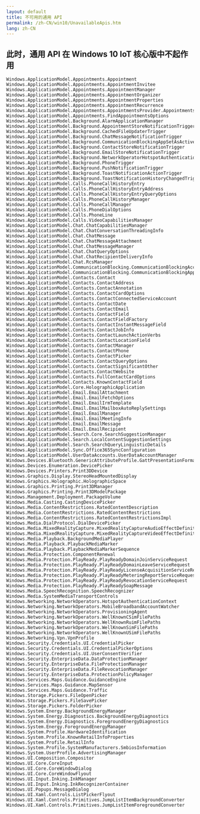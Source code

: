 ```yaml
---
layout: default
title: 不可用的通用 API
permalink: /zh-CN/win10/UnavailableApis.htm
lang: zh-CN
---
```


<div class="container" markdown= "1">

## 此时，通用 API 在 Windows 10 IoT 核心版中不起作用

    Windows.ApplicationModel.Appointments.Appointment
    Windows.ApplicationModel.Appointments.AppointmentInvitee
    Windows.ApplicationModel.Appointments.AppointmentManager
    Windows.ApplicationModel.Appointments.AppointmentOrganizer
    Windows.ApplicationModel.Appointments.AppointmentProperties
    Windows.ApplicationModel.Appointments.AppointmentRecurrence
    Windows.ApplicationModel.Appointments.AppointmentsProvider.AppointmentsProviderLaunchActionVerbs
    Windows.ApplicationModel.Appointments.FindAppointmentsOptions
    Windows.ApplicationModel.Background.AlarmApplicationManager
    Windows.ApplicationModel.Background.AppointmentStoreNotificationTrigger
    Windows.ApplicationModel.Background.CachedFileUpdaterTrigger
    Windows.ApplicationModel.Background.ChatMessageNotificationTrigger
    Windows.ApplicationModel.Background.CommunicationBlockingAppSetAsActiveTrigger
    Windows.ApplicationModel.Background.ContactStoreNotificationTrigger
    Windows.ApplicationModel.Background.EmailStoreNotificationTrigger
    Windows.ApplicationModel.Background.NetworkOperatorHotspotAuthenticationTrigger
    Windows.ApplicationModel.Background.PhoneTrigger
    Windows.ApplicationModel.Background.PushNotificationTrigger
    Windows.ApplicationModel.Background.ToastNotificationActionTrigger
    Windows.ApplicationModel.Background.ToastNotificationHistoryChangedTrigger
    Windows.ApplicationModel.Calls.PhoneCallHistoryEntry
    Windows.ApplicationModel.Calls.PhoneCallHistoryEntryAddress
    Windows.ApplicationModel.Calls.PhoneCallHistoryEntryQueryOptions
    Windows.ApplicationModel.Calls.PhoneCallHistoryManager
    Windows.ApplicationModel.Calls.PhoneCallManager
    Windows.ApplicationModel.Calls.PhoneDialOptions
    Windows.ApplicationModel.Calls.PhoneLine
    Windows.ApplicationModel.Calls.VideoCapabilitiesManager
    Windows.ApplicationModel.Chat.ChatCapabilitiesManager
    Windows.ApplicationModel.Chat.ChatConversationThreadingInfo
    Windows.ApplicationModel.Chat.ChatMessage
    Windows.ApplicationModel.Chat.ChatMessageAttachment
    Windows.ApplicationModel.Chat.ChatMessageManager
    Windows.ApplicationModel.Chat.ChatQueryOptions
    Windows.ApplicationModel.Chat.ChatRecipientDeliveryInfo
    Windows.ApplicationModel.Chat.RcsManager
    Windows.ApplicationModel.CommunicationBlocking.CommunicationBlockingAccessManager
    Windows.ApplicationModel.CommunicationBlocking.CommunicationBlockingAppManager
    Windows.ApplicationModel.Contacts.Contact
    Windows.ApplicationModel.Contacts.ContactAddress
    Windows.ApplicationModel.Contacts.ContactAnnotation
    Windows.ApplicationModel.Contacts.ContactCardOptions
    Windows.ApplicationModel.Contacts.ContactConnectedServiceAccount
    Windows.ApplicationModel.Contacts.ContactDate
    Windows.ApplicationModel.Contacts.ContactEmail
    Windows.ApplicationModel.Contacts.ContactField
    Windows.ApplicationModel.Contacts.ContactFieldFactory
    Windows.ApplicationModel.Contacts.ContactInstantMessageField
    Windows.ApplicationModel.Contacts.ContactJobInfo
    Windows.ApplicationModel.Contacts.ContactLaunchActionVerbs
    Windows.ApplicationModel.Contacts.ContactLocationField
    Windows.ApplicationModel.Contacts.ContactManager
    Windows.ApplicationModel.Contacts.ContactPhone
    Windows.ApplicationModel.Contacts.ContactPicker
    Windows.ApplicationModel.Contacts.ContactQueryOptions
    Windows.ApplicationModel.Contacts.ContactSignificantOther
    Windows.ApplicationModel.Contacts.ContactWebsite
    Windows.ApplicationModel.Contacts.FullContactCardOptions
    Windows.ApplicationModel.Contacts.KnownContactField
    Windows.ApplicationModel.Core.HolographicApplication
    Windows.ApplicationModel.Email.EmailAttachment
    Windows.ApplicationModel.Email.EmailFetchOptions
    Windows.ApplicationModel.Email.EmailIrmTemplate
    Windows.ApplicationModel.Email.EmailMailboxAutoReplySettings
    Windows.ApplicationModel.Email.EmailManager
    Windows.ApplicationModel.Email.EmailMeetingInfo
    Windows.ApplicationModel.Email.EmailMessage
    Windows.ApplicationModel.Email.EmailRecipient
    Windows.ApplicationModel.Search.Core.SearchSuggestionManager
    Windows.ApplicationModel.Search.LocalContentSuggestionSettings
    Windows.ApplicationModel.Search.SearchQueryLinguisticDetails
    Windows.ApplicationModel.Sync.Office365SyncConfiguration
    Windows.ApplicationModel.UserDataAccounts.UserDataAccountManager
    Windows.Devices.Bluetooth.GenericAttributeProfile.GattPresentationFormatTypes
    Windows.Devices.Enumeration.DevicePicker
    Windows.Devices.Printers.Print3DDevice
    Windows.Graphics.Display.StereoHeadMountedDisplay
    Windows.Graphics.Holographic.HolographicSpace
    Windows.Graphics.Printing.Print3DManager
    Windows.Graphics.Printing.Print3DModelPackage
    Windows.Management.Deployment.PackageVolume
    Windows.Media.Casting.CastingDevicePicker
    Windows.Media.ContentRestrictions.RatedContentDescription
    Windows.Media.ContentRestrictions.RatedContentRestrictions
    Windows.Media.ContentRestrictions.RatedContentRestrictionsImpl
    Windows.Media.DialProtocol.DialDevicePicker
    Windows.Media.MixedRealityCapture.MixedRealityCaptureAudioEffectDefinition
    Windows.Media.MixedRealityCapture.MixedRealityCaptureVideoEffectDefinition
    Windows.Media.Playback.BackgroundMediaPlayer
    Windows.Media.Playback.PlaybackMediaMarker
    Windows.Media.Playback.PlaybackMediaMarkerSequence
    Windows.Media.Protection.ComponentRenewal
    Windows.Media.Protection.PlayReady.PlayReadyDomainJoinServiceRequest
    Windows.Media.Protection.PlayReady.PlayReadyDomainLeaveServiceRequest
    Windows.Media.Protection.PlayReady.PlayReadyLicenseAcquisitionServiceRequest
    Windows.Media.Protection.PlayReady.PlayReadyMeteringReportServiceRequest
    Windows.Media.Protection.PlayReady.PlayReadyRevocationServiceRequest
    Windows.Media.Protection.PlayReady.PlayReadySoapMessage
    Windows.Media.SpeechRecognition.SpeechRecognizer
    Windows.Media.SystemMediaTransportControls
    Windows.Networking.NetworkOperators.HotspotAuthenticationContext
    Windows.Networking.NetworkOperators.MobileBroadbandAccountWatcher
    Windows.Networking.NetworkOperators.ProvisioningAgent
    Windows.Networking.NetworkOperators.WellKnownCSimFilePaths
    Windows.Networking.NetworkOperators.WellKnownRuimFilePaths
    Windows.Networking.NetworkOperators.WellKnownSimFilePaths
    Windows.Networking.NetworkOperators.WellKnownUSimFilePaths
    Windows.Networking.Vpn.VpnProfile
    Windows.Security.Credentials.UI.CredentialPicker
    Windows.Security.Credentials.UI.CredentialPickerOptions
    Windows.Security.Credentials.UI.UserConsentVerifier
    Windows.Security.EnterpriseData.DataProtectionManager
    Windows.Security.EnterpriseData.FileProtectionManager
    Windows.Security.EnterpriseData.FileRevocationManager
    Windows.Security.EnterpriseData.ProtectionPolicyManager
    Windows.Services.Maps.Guidance.GuidanceEngine
    Windows.Services.Maps.Guidance.MapSensor
    Windows.Services.Maps.Guidance.Traffic
    Windows.Storage.Pickers.FileOpenPicker
    Windows.Storage.Pickers.FileSavePicker
    Windows.Storage.Pickers.FolderPicker
    Windows.System.Energy.BackgroundEnergyManager
    Windows.System.Energy.Diagnostics.BackgroundEnergyDiagnostics
    Windows.System.Energy.Diagnostics.ForegroundEnergyDiagnostics
    Windows.System.Energy.ForegroundEnergyManager
    Windows.System.Profile.HardwareIdentification
    Windows.System.Profile.KnownRetailInfoProperties
    Windows.System.Profile.RetailInfo
    Windows.System.Profile.SystemManufacturers.SmbiosInformation
    Windows.System.UserProfile.AdvertisingManager
    Windows.UI.Composition.Compositor
    Windows.UI.Core.CoreInput
    Windows.UI.Core.CoreWindowDialog
    Windows.UI.Core.CoreWindowFlyout
    Windows.UI.Input.Inking.InkManager
    Windows.UI.Input.Inking.InkRecognizerContainer
    Windows.UI.Popups.MessageDialog
    Windows.UI.Xaml.Controls.ListPickerFlyout
    Windows.UI.Xaml.Controls.Primitives.JumpListItemBackgroundConverter
    Windows.UI.Xaml.Controls.Primitives.JumpListItemForegroundConverter

</div>

